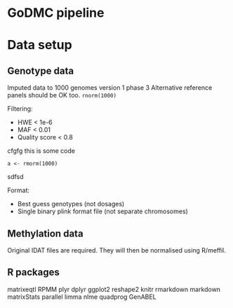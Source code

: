GoDMC pipeline
==============

# Data setup

## Genotype data

Imputed data to 1000 genomes version 1 phase 3
Alternative reference panels should be OK too. `rnorm(1000)`

Filtering:
- HWE < 1e-6
- MAF < 0.01
- Quality score < 0.8


cfgfg this is some code

    a <- rmorm(1000)

sdfsd


Format:
- Best guess genotypes (not dosages)
- Single binary plink format file (not separate chromosomes)


## Methylation data

Original IDAT files are required. They will then be normalised using R/meffil. 



## R packages

matrixeqtl
RPMM
plyr
dplyr
ggplot2
reshape2
knitr
rmarkdown
markdown
matrixStats
parallel
limma
nlme
quadprog
GenABEL
